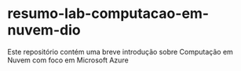# resumo-lab-computacao-em-nuvem-dio
Este repositório contém uma breve introdução sobre Computação em Nuvem com foco em Microsoft Azure
